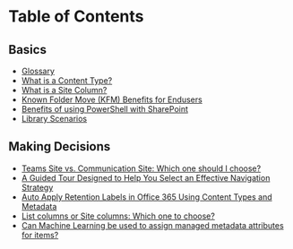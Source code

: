
# Table of Contents

## Basics

* [Glossary](basics/Glossary.md)
* [What is a Content Type?](basics/what-is-content-type.md)
* [What is a Site Column?](basics/what-is-site-column.md)
* [Known Folder Move (KFM) Benefits for Endusers](basics/known-folder-move-benefits-for-enduser.md)
* [Benefits of using PowerShell with SharePoint](basics/benefits-of-using-powershell-with-sharepoint.md)
* [Library Scenarios](basics/library-scenarios.md)

## Making Decisions

* [Teams Site vs. Communication Site: Which one should I choose?](making-decisions/team-site-or-communication-site.md)
* [A Guided Tour Designed to Help You Select an Effective Navigation Strategy](making-decisions/select-an-effective-navigation-strategy.md)
* [Auto Apply Retention Labels in Office 365 Using Content Types and Metadata](making-decisions/auto-apply-retention-labels-in-office-365-using-content-types-and-metadata.md)
* [List columns or Site columns: Which one to choose?](making-decisions/list-column-or-site-column-which-one-to-choose.md)
* [Can Machine Learning be used to assign managed metadata attributes for items?
](making-decisions/machine-learning-and-managed-metadata.md)
